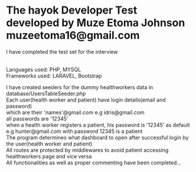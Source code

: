 <h1>The hayok Developer Test developed by Muze Etoma Johnson muzeetoma16@gmail.com</h1>
<p>I have completed the test set for the interview</p>
<br>
Languages used: PHP, MYSQL
<br>
Frameworks used: LARAVEL, Bootstrap
<p>
I have created seeders for the dummy healthworkers data in database/UsersTableSeeder.php
<br>
Each user(health worker and patient) have login details(email and password)<br>
which are their 'names'@gmail.com e.g idris@gmail.com<br>
all passwords are '12345'
<br>    
when a health worker registers a patient, his password is '12345' as default e.g hunter@gmail.com with password 12345 is a patient
<br>
The program determines what dashboard to open after successful login by the user(health worker and patient)   
<br>
All routes are protected by middlewares to avoid patient accessing healthworkers page and vice versa
 <br>   
All functionalities as well as proper commenting have been completed...
</p>
